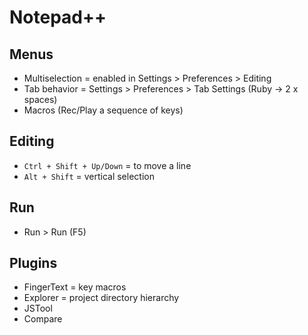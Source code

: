 # Notepad++

## Menus

* Multiselection = enabled in Settings > Preferences > Editing
* Tab behavior = Settings > Preferences > Tab Settings (Ruby -> 2 x spaces)
* Macros (Rec/Play a sequence of keys)

## Editing

* `Ctrl + Shift + Up/Down` = to move a line
* `Alt + Shift` = vertical selection

## Run

* Run > Run (F5)

## Plugins

* FingerText = key macros
* Explorer = project directory hierarchy
* JSTool
* Compare
